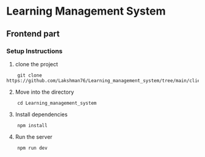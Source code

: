 # Learning Management System
## Frontend part
### Setup Instructions

1. clone the project 

``` 
    git clone https://github.com/Lakshman76/Learning_management_system/tree/main/client
```

2. Move into the directory

``` 
    cd Learning_management_system
```

3. Install dependencies

```
    npm install
```

4. Run the server

``` 
    npm run dev
```